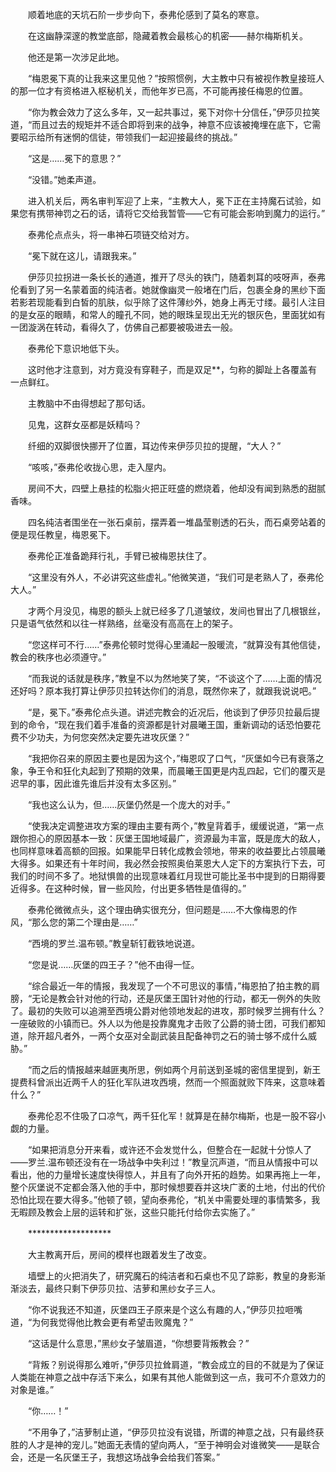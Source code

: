 　　顺着地底的天坑石阶一步步向下，泰弗伦感到了莫名的寒意。

　　在这幽静深邃的教堂底部，隐藏着教会最核心的机密——赫尔梅斯机关。

　　他还是第一次涉足此地。

　　“梅恩冕下真的让我来这里见他？”按照惯例，大主教中只有被视作教皇接班人的那一位才有资格进入枢秘机关，而他年岁已高，不可能再接任梅恩的位置。

　　“你为教会效力了这么多年，又一起共事过，冕下对你十分信任，”伊莎贝拉笑道，“而且过去的规矩并不适合即将到来的战争，神意不应该被掩埋在底下，它需要昭示给所有迷惘的信徒，带领我们一起迎接最终的挑战。”

　　“这是……冕下的意思？”

　　“没错。”她柔声道。

　　进入机关后，两名审判军迎了上来，“主教大人，冕下正在主持魔石试验，如果您有携带神罚之石的话，请将它交给我暂管——它有可能会影响到魔力的运行。”

　　泰弗伦点点头，将一串神石项链交给对方。

　　“冕下就在这儿，请跟我来。”

　　伊莎贝拉拐进一条长长的通道，推开了尽头的铁门，随着刺耳的吱呀声，泰弗伦看到了另一名蒙着面的纯洁者。她就像幽灵一般堵在门后，包裹全身的黑纱下面若影若现能看到白皙的肌肤，似乎除了这件薄纱外，她身上再无寸缕。最引人注目的是女巫的眼睛，和常人的瞳孔不同，她的眼珠呈现出无光的银灰色，里面犹如有一团漩涡在转动，看得久了，仿佛自己都要被吸进去一般。

　　泰弗伦下意识地低下头。

　　这时他才注意到，对方竟没有穿鞋子，而是双足**，匀称的脚趾上各覆盖有一点鲜红。

　　主教脑中不由得想起了那句话。

　　见鬼，这群女巫都是妖精吗？

　　纤细的双脚很快挪开了位置，耳边传来伊莎贝拉的提醒，“大人？”

　　“咳咳，”泰弗伦收拢心思，走入屋内。

　　房间不大，四壁上悬挂的松脂火把正旺盛的燃烧着，他却没有闻到熟悉的甜腻香味。

　　四名纯洁者围坐在一张石桌前，摆弄着一堆晶莹剔透的石头，而石桌旁站着的便是现任教皇，梅恩冕下。

　　泰弗伦正准备跪拜行礼，手臂已被梅恩扶住了。

　　“这里没有外人，不必讲究这些虚礼。”他微笑道，“我们可是老熟人了，泰弗伦大人。”

　　才两个月没见，梅恩的额头上就已经多了几道皱纹，发间也冒出了几根银丝，只是语气依然和以往一样熟络，丝毫没有高高在上的架子。

　　“您这样可不行……”泰弗伦顿时觉得心里涌起一股暖流，“就算没有其他信徒，教会的秩序也必须遵守。”

　　“而我说的话就是秩序，”教皇不以为然地笑了笑，“不谈这个了……上面的情况还好吗？原本我打算让伊莎贝拉转达你们的消息，既然你来了，就跟我说说吧。”

　　“是，冕下。”泰弗伦点头道。讲述完教会的近况后，他谈到了伊莎贝拉最后提到的命令，“现在我们着手准备的资源都是针对晨曦王国，重新调动的话恐怕要花费不少功夫，为何您突然决定要先进攻灰堡？”

　　“我把你召来的原因主要也是因为这个，”梅恩叹了口气，“灰堡如今已有衰落之象，争王令和狂化丸起到了预期的效果，而晨曦王国更是内乱四起，它们的覆灭是迟早的事，因此谁先谁后并没有太多区别。”

　　“我也这么认为，但……灰堡仍然是一个庞大的对手。”

　　“使我决定调整进攻方案的理由主要有两个，”教皇背着手，缓缓说道，“第一点跟你担心的原因基本一致：灰堡王国地域最广，资源最为丰富，既是庞大的敌人，也同样意味着高额的回报。如果能早日转化成教会领地，带来的收益要比占领晨曦大得多。如果还有十年时间，我必然会按照奥伯莱恩大人定下的方案执行下去，可我们的时间不多了。地狱惧兽的出现意味着红月现世可能比圣书中提到的日期得要近得多。在这种时候，冒一些风险，付出更多牺牲是值得的。”

　　泰弗伦微微点头，这个理由确实很充分，但问题是……不大像梅恩的作风，“那么您的第二个理由是……”

　　“西境的罗兰.温布顿。”教皇斩钉截铁地说道。

　　“您是说……灰堡的四王子？”他不由得一怔。

　　“综合最近一年的情报，我发现了一个不可思议的事情，”梅恩拍了拍主教的肩膀，“无论是教会针对他的行动，还是灰堡王国针对他的行动，都无一例外的失败了。最初的失败可以追溯至西境公爵对他领地发起的进攻，那时候罗兰拥有什么？一座破败的小镇而已。外人以为他是投靠魔鬼才击败了公爵的骑士团，可我们都知道，除开超凡者外，一两个女巫对全副武装且配备神罚之石的骑士够不成什么威胁。”

　　“而之后的情报越来越匪夷所思，例如两个月前送到圣城的密信里提到，新王提费科曾派出近两千人的狂化军队进攻西境，然而一个照面就败下阵来，这意味着什么？”

　　泰弗伦忍不住吸了口凉气，两千狂化军！就算是在赫尔梅斯，也是一股不容小觑的力量。

　　“如果把消息分开来看，或许还不会发觉什么，但整合在一起就十分惊人了——罗兰.温布顿还没有在一场战争中失利过！”教皇沉声道，“而且从情报中可以看出，他的力量增长速度快得惊人，并且有了向外开拓的趋势。如果再拖上一年，整个灰堡说不定都会落入他的手中，那时候想要吞并这块广袤的土地，付出的代价恐怕比现在要大得多。”他顿了顿，望向泰弗伦，“机关中需要处理的事情繁多，我无暇顾及教会上层的运转和扩张，这些只能托付给你去实施了。”

　　*******************

　　大主教离开后，房间的模样也跟着发生了改变。

　　墙壁上的火把消失了，研究魔石的纯洁者和石桌也不见了踪影，教皇的身影渐渐淡去，最终只剩下伊莎贝拉、洁萝和黑纱女子三人。

　　“你不说我还不知道，灰堡四王子原来是个这么有趣的人，”伊莎贝拉咂嘴道，“为何我觉得他比教会更有希望击败魔鬼？”

　　“这话是什么意思，”黑纱女子皱眉道，“你想要背叛教会？”

　　“背叛？别说得那么难听，”伊莎贝拉耸肩道，“教会成立的目的不就是为了保证人类能在神意之战中存活下来么，如果有其他人能做到这一点，我可不介意效力的对象是谁。”

　　“你……！”

　　“不用争了，”洁萝制止道，“伊莎贝拉没有说错，所谓的神意之战，只有最终获胜的人才是神的宠儿。”她面无表情的望向两人，“至于神明会对谁微笑——是联合会，还是一名灰堡王子，我想这场战争会给我们答案。”
